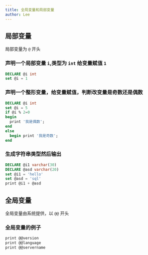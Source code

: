 ```yaml
---
title: 全局变量和局部变量
author: Lee
---
```


## 局部变量

局部变量为 `@` 开头

### 声明一个局部变量 `i`,类型为 `int` 给变量赋值 `1`

```sql
DECLARE @i int
set @i = 1
```

### 声明一个整形变量，给变量赋值，判断改变量是奇数还是偶数

```sql
DECLARE @i int
set @i = 5
if @i % 2=0
begin
  print '我是偶数';
end
else
  begin print '我是奇数';
end
```

### 生成字符串类型然后输出

```sql
DECLARE @i1 varchar(30)
DECLARE @asd varchar(20)
set @i1 = 'hello'
set @asd = 'sql'
print @i1 + @asd
```

## 全局变量

全局变量由系统提供，以 `@@` 开头

### 全局变量的例子

```sql
print @@version
print @@language
print @@servername
```
